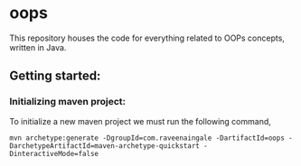 # oops

This repository houses the code for everything related to OOPs concepts, written in Java.

## Getting started:

### Initializing maven project:

To initialize a new maven project we must run the following command,
```
mvn archetype:generate -DgroupId=com.raveenaingale -DartifactId=oops -DarchetypeArtifactId=maven-archetype-quickstart -DinteractiveMode=false
```

### 